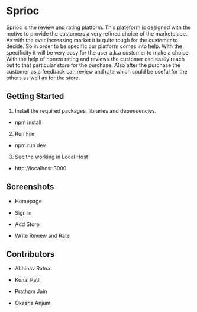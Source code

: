 # Sprioc

Sprioc is the review and rating platform. This plateform is designed with the motive to provide the customers a very refined choice of the marketplace. As with the 
ever increasing market it is quite tough for the customer to decide. So in order to be specific our platform comes into help. With the specificity it will be very easy 
for the user a.k.a customer to make a choice. With the help of honest rating and reviews the customer can easily reach out to that particular store for the purchase.
Also after the purchase the customer as a feedback can review and rate which could be useful for the others as well as for the store.

## Getting Started

1. Install the required packages, libraries and dependencies.

- npm install

2. Run File

- npm run dev

3. See the working in Local Host

- http://localhost:3000
 
## Screenshots

- Homepage


- Sign in 


- Add Store
 

- Write Review and Rate

## Contributors

- Abhinav Ratna

- Kunal Patil 

- Pratham Jain

- Okasha Anjum
